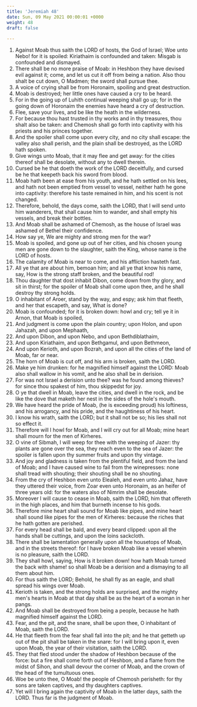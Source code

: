 ```yaml
---
title: 'Jeremiah 48'
date: Sun, 09 May 2021 00:00:01 +0000
weight: 48
draft: false
  
---
```


1. Against Moab thus saith the LORD of hosts, the God of Israel; Woe unto Nebo! for it is spoiled: Kiriathaim is confounded and taken: Misgab is confounded and dismayed.
2. There shall be no more praise of Moab: in Heshbon they have devised evil against it; come, and let us cut it off from being a nation. Also thou shalt be cut down, O Madmen; the sword shall pursue thee.
3. A voice of crying shall be from Horonaim, spoiling and great destruction.
4. Moab is destroyed; her little ones have caused a cry to be heard.
5. For in the going up of Luhith continual weeping shall go up; for in the going down of Horonaim the enemies have heard a cry of destruction.
6. Flee, save your lives, and be like the heath in the wilderness.
7. For because thou hast trusted in thy works and in thy treasures, thou shalt also be taken: and Chemosh shall go forth into captivity with his priests and his princes together.
8. And the spoiler shall come upon every city, and no city shall escape: the valley also shall perish, and the plain shall be destroyed, as the LORD hath spoken.
9. Give wings unto Moab, that it may flee and get away: for the cities thereof shall be desolate, without any to dwell therein.
10. Cursed be he that doeth the work of the LORD deceitfully, and cursed be he that keepeth back his sword from blood.
11. Moab hath been at ease from his youth, and he hath settled on his lees, and hath not been emptied from vessel to vessel, neither hath he gone into captivity: therefore his taste remained in him, and his scent is not changed.
12. Therefore, behold, the days come, saith the LORD, that I will send unto him wanderers, that shall cause him to wander, and shall empty his vessels, and break their bottles.
13. And Moab shall be ashamed of Chemosh, as the house of Israel was ashamed of Bethel their confidence.
14. How say ye, We are mighty and strong men for the war?
15. Moab is spoiled, and gone up out of her cities, and his chosen young men are gone down to the slaughter, saith the King, whose name is the LORD of hosts.
16. The calamity of Moab is near to come, and his affliction hasteth fast.
17. All ye that are about him, bemoan him; and all ye that know his name, say, How is the strong staff broken, and the beautiful rod!
18. Thou daughter that dost inhabit Dibon, come down from thy glory, and sit in thirst; for the spoiler of Moab shall come upon thee, and he shall destroy thy strong holds.
19. O inhabitant of Aroer, stand by the way, and espy; ask him that fleeth, and her that escapeth, and say, What is done?
20. Moab is confounded; for it is broken down: howl and cry; tell ye it in Arnon, that Moab is spoiled,
21. And judgment is come upon the plain country; upon Holon, and upon Jahazah, and upon Mephaath,
22. And upon Dibon, and upon Nebo, and upon Bethdiblathaim,
23. And upon Kiriathaim, and upon Bethgamul, and upon Bethmeon,
24. And upon Kerioth, and upon Bozrah, and upon all the cities of the land of Moab, far or near.
25. The horn of Moab is cut off, and his arm is broken, saith the LORD.
26. Make ye him drunken: for he magnified himself against the LORD: Moab also shall wallow in his vomit, and he also shall be in derision.
27. For was not Israel a derision unto thee? was he found among thieves? for since thou spakest of him, thou skippedst for joy.
28. O ye that dwell in Moab, leave the cities, and dwell in the rock, and be like the dove that maketh her nest in the sides of the hole's mouth.
29. We have heard the pride of Moab, (he is exceeding proud) his loftiness, and his arrogancy, and his pride, and the haughtiness of his heart.
30. I know his wrath, saith the LORD; but it shall not be so; his lies shall not so effect it.
31. Therefore will I howl for Moab, and I will cry out for all Moab; mine heart shall mourn for the men of Kirheres.
32. O vine of Sibmah, I will weep for thee with the weeping of Jazer: thy plants are gone over the sea, they reach even to the sea of Jazer: the spoiler is fallen upon thy summer fruits and upon thy vintage.
33. And joy and gladness is taken from the plentiful field, and from the land of Moab; and I have caused wine to fail from the winepresses: none shall tread with shouting; their shouting shall be no shouting.
34. From the cry of Heshbon even unto Elealeh, and even unto Jahaz, have they uttered their voice, from Zoar even unto Horonaim, as an heifer of three years old: for the waters also of Nimrim shall be desolate.
35. Moreover I will cause to cease in Moab, saith the LORD, him that offereth in the high places, and him that burneth incense to his gods.
36. Therefore mine heart shall sound for Moab like pipes, and mine heart shall sound like pipes for the men of Kirheres: because the riches that he hath gotten are perished.
37. For every head shall be bald, and every beard clipped: upon all the hands shall be cuttings, and upon the loins sackcloth.
38. There shall be lamentation generally upon all the housetops of Moab, and in the streets thereof: for I have broken Moab like a vessel wherein is no pleasure, saith the LORD.
39. They shall howl, saying, How is it broken down! how hath Moab turned the back with shame! so shall Moab be a derision and a dismaying to all them about him.
40. For thus saith the LORD; Behold, he shall fly as an eagle, and shall spread his wings over Moab.
41. Kerioth is taken, and the strong holds are surprised, and the mighty men's hearts in Moab at that day shall be as the heart of a woman in her pangs.
42. And Moab shall be destroyed from being a people, because he hath magnified himself against the LORD.
43. Fear, and the pit, and the snare, shall be upon thee, O inhabitant of Moab, saith the LORD.
44. He that fleeth from the fear shall fall into the pit; and he that getteth up out of the pit shall be taken in the snare: for I will bring upon it, even upon Moab, the year of their visitation, saith the LORD.
45. They that fled stood under the shadow of Heshbon because of the force: but a fire shall come forth out of Heshbon, and a flame from the midst of Sihon, and shall devour the corner of Moab, and the crown of the head of the tumultuous ones.
46. Woe be unto thee, O Moab! the people of Chemosh perisheth: for thy sons are taken captives, and thy daughters captives.
47. Yet will I bring again the captivity of Moab in the latter days, saith the LORD. Thus far is the judgment of Moab.
